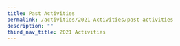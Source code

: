 ```yaml
---
title: Past Activities
permalink: /activities/2021-Activities/past-activities
description: ""
third_nav_title: 2021 Activities
---
```


